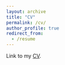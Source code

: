 ```yaml
---
layout: archive
title: "CV"
permalink: /cv/
author_profile: true
redirect_from:
  - /resume
---
```


Link to my [CV](https://eldavenport.github.io/files/Davenport_CV_0925.pdf).

